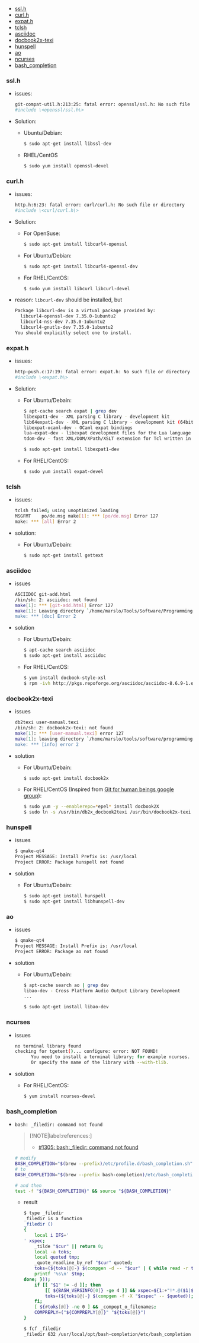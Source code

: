 <!-- START doctoc generated TOC please keep comment here to allow auto update -->
<!-- DON'T EDIT THIS SECTION, INSTEAD RE-RUN doctoc TO UPDATE -->

- [ssl.h](#sslh)
- [curl.h](#curlh)
- [expat.h](#expath)
- [tclsh](#tclsh)
- [asciidoc](#asciidoc)
- [docbook2x-texi](#docbook2x-texi)
- [hunspell](#hunspell)
- [ao](#ao)
- [ncurses](#ncurses)
- [bash_completion](#bash_completion)

<!-- END doctoc generated TOC please keep comment here to allow auto update -->

### ssl.h
- issues:
  ```bash
  git-compat-util.h:213:25: fatal error: openssl/ssl.h: No such file or directory
  #include \<openssl/ssl.h\>
  ```

- Solution:
  - Ubuntu/Debian:
    ```bash
    $ sudo apt-get install libssl-dev
    ```

  - RHEL/CentOS
    ```bash
    $ sudo yum install openssl-devel
    ```

### curl.h
- issues:
  ```bash
  http.h:6:23: fatal error: curl/curl.h: No such file or directory
  #include \<curl/curl.h\>
  ```

- Solution:
    - For OpenSuse:
      ```bash
      $ sudo apt-get install libcurl4-openssl
      ```

    - For Ubuntu/Debian:
      ```bash
      $ sudo apt-get install libcurl4-openssl-dev
      ```

    - For RHEL/CentOS:
      ```bash
      $ sudo yum install libcurl libcurl-devel
      ```

- reason:
  `libcurl-dev` should be installed, but
  ```bash
  Package libcurl-dev is a virtual package provided by:
    libcurl4-openssl-dev 7.35.0-1ubuntu2
    libcurl4-nss-dev 7.35.0-1ubuntu2
    libcurl4-gnutls-dev 7.35.0-1ubuntu2
  You should explicitly select one to install.
  ```

### expat.h
- issues:
  ```bash
  http-push.c:17:19: fatal error: expat.h: No such file or directory
  #include \<expat.h\>
  ```

- Solution:
  - For Ubuntu/Debain:
    ```bash
    $ apt-cache search expat | grep dev
    libexpat1-dev - XML parsing C library - development kit
    lib64expat1-dev - XML parsing C library - development kit (64bit)
    libexpat-ocaml-dev - OCaml expat bindings
    lua-expat-dev - libexpat development files for the Lua language
    tdom-dev - fast XML/DOM/XPath/XSLT extension for Tcl written in C (development files)

    $ sudo apt-get install libexpat1-dev
    ```
  - For RHEL/CentOS:
    ```bash
    $ sudo yum install expat-devel
    ```

### tclsh
- issues:
  ```bash
  tclsh failed; using unoptimized loading
  MSGFMT    po/de.msg make[1]: *** [po/de.msg] Error 127
  make: *** [all] Error 2
  ```

- solution:
  - For Ubuntu/Debain:
    ```bash
    $ sudo apt-get install gettext
    ```

### asciidoc
- issues
  ```bash
  ASCIIDOC git-add.html
  /bin/sh: 2: asciidoc: not found
  make[1]: *** [git-add.html] Error 127
  make[1]: Leaving directory `/home/marslo/Tools/Software/Programming/Git/git-master/Documentation'
  make: *** [doc] Error 2
  ```

- solution
  - For Ubuntu/Debain:
    ```bash
    $ apt-cache search asciidoc
    $ sudo apt-get install asciidoc
    ```

  - For RHEL/CentOS:
    ```bash
    $ yum install docbook-style-xsl
    $ rpm -ivh http://pkgs.repoforge.org/asciidoc/asciidoc-8.6.9-1.el6.rfx.noarch.rpm
    ```

### docbook2x-texi
- issues
  ```bash
  db2texi user-manual.texi
  /bin/sh: 2: docbook2x-texi: not found
  make[1]: *** [user-manual.texi] error 127
  make[1]: leaving directory `/home/marslo/tools/software/programming/git/git-master/documentation'
  make: *** [info] error 2
  ```

- solution
  - For Ubuntu/Debain:
    ```bash
    $ sudo apt-get install docbook2x
    ```
  - For RHEL/CentOS (Inspired from [Git for human beings google group](https://groups.google.com/d/msg/git-users/DMaDpy8Bpww/jqXULjp8ry8J)):
    ```bash
    $ sudo yum -y --enablerepo=*epel* install docbook2X
    $ sudo ln -s /usr/bin/db2x_docbook2texi /usr/bin/docbook2x-texi
    ```

### hunspell
- issues
  ```bash
  $ qmake-qt4
  Project MESSAGE: Install Prefix is: /usr/local
  Project ERROR: Package hunspell not found
  ```

- solution
  - For Ubuntu/Debain:
    ```bash
    $ sudo apt-get install hunspell
    $ sudo apt-get install libhunspell-dev
    ```

### ao
- issues
  ```bash
  $ qmake-qt4
  Project MESSAGE: Install Prefix is: /usr/local
  Project ERROR: Package ao not found
  ```

- solution
  - For Ubuntu/Debain:
    ```bash
    $ apt-cache search ao | grep dev
    libao-dev - Cross Platform Audio Output Library Development
    ...

    $ sudo apt-get install libao-dev
    ```

### ncurses
- issues
  ```bash
  no terminal library found
  checking for tgetent()... configure: error: NOT FOUND!
        You need to install a terminal library; for example ncurses.
        Or specify the name of the library with --with-tlib.
  ```

- solution
  - For RHEL/CentOS:
    ```bash
    $ yum install ncurses-devel
    ```

### bash_completion

- `bash: _filedir: command not found`

  > [!NOTE|label:references:]
  > - [#1305: bash:_filedir: command not found](https://github.com/Bash-it/bash-it/issues/1305)

  ```bash
  # modify
  BASH_COMPLETION="$(brew --prefix)/etc/profile.d/bash_completion.sh"
  # to
  BASH_COMPLETION="$(brew --prefix bash-completion)/etc/bash_completion"

  # and then
  test -f "${BASH_COMPLETION}" && source "${BASH_COMPLETION}"
  ```

  - result
    ```bash
    $ type _filedir
    _filedir is a function
    _filedir ()
    {
        local i IFS='
    ' xspec;
        _tilde "$cur" || return 0;
        local -a toks;
        local quoted tmp;
        _quote_readline_by_ref "$cur" quoted;
        toks=(${toks[@]-} $(compgen -d -- "$cur" | { while read -r tmp; do
        printf '%s\n' $tmp;
    done; }));
        if [[ "$1" != -d ]]; then
            [[ ${BASH_VERSINFO[0]} -ge 4 ]] && xspec=${1:+"!*.@($1|${1^^})"} || xspec=${1:+"!*.@($1|$(printf %s $1 | tr '[:lower:]' '[:upper:]'))"};
            toks=(${toks[@]-} $(compgen -f -X "$xspec" -- $quoted));
        fi;
        [ ${#toks[@]} -ne 0 ] && _compopt_o_filenames;
        COMPREPLY=("${COMPREPLY[@]}" "${toks[@]}")
    }

    $ fcf _filedir
    _filedir 632 /usr/local/opt/bash-completion/etc/bash_completion
    ```
